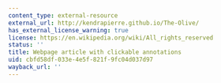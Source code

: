 ```yaml
---
content_type: external-resource
external_url: http://kendrapierre.github.io/The-Olive/
has_external_license_warning: true
license: https://en.wikipedia.org/wiki/All_rights_reserved
status: ''
title: Webpage article with clickable annotations
uid: cbfd58df-033e-4e5f-821f-9fc04d037d97
wayback_url: ''
---
```

